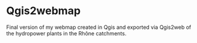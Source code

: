 # Qgis2webmap

Final version of my webmap created in Qgis and exported via Qgis2web of the hydropower plants in the Rhône catchments.
